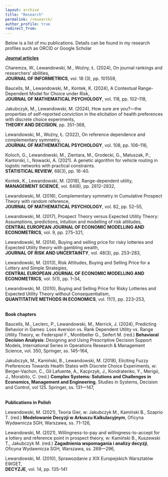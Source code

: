 ```yaml
---
layout: archive
title: "Research"
permalink: /research/
author_profile: true
redirect_from:
---
```


Below is a list of mu publications. Details can be found in my research profiles such as ORCID or Google Scholar

<u>**Journal articles**</u>

Charemza, W., Lewandowski, M., Woźny, Ł. (2024), On journal rankings and researchers’ abilities,
<br>**JOURNAL OF INFORMETRICS**, vol. 18 (3), pp. 101559,

Baucells, M., Lewandowski, M., Kontek, K. (2024), A Contextual Range-Dependent Model for Choice under Risk, 
<br>**JOURNAL OF MATHEMATICAL PSYCHOLOGY**, vol. 118, pp. 102–118,

Jakubczyk, M., Lewandowski, M. (2024), How sure are you?—the properties of self-reported conviction in the elicitation of health preferences with discrete choice experiments, 
<br>**THEORY AND DECISION**, pp. 351–368,

Lewandowski, M., Woźny, Ł. (2022), On reference dependence and complementary symmetry,
<br>**JOURNAL OF MATHEMATICAL PSYCHOLOGY**, vol. 108, pp. 106–116,

Koloch, G., Lewandowski, M., Zientara, M., Grodecki, G., Matuszak, P., Kantorski, I., Nowacki, A. (2021). A genetic algorithm for vehicle routing in logistic networks with practical constraints.
<br>**STATISTICAL REVIEW**, 68(3), pp. 16-40.

Kontek, K., Lewandowski, M. (2018), Range-dependent utility, 
<br>**MANAGEMENT SCIENCE**, vol. 64(6), pp. 2812–2832,

Lewandowski, M. (2018), Complementary symmetry in Cumulative Prospect Theory with random reference, 
<br>**JOURNAL OF MATHEMATICAL PSYCHOLOGY**, vol. 82, pp. 52–55,

Lewandowski, M. (2017), Prospect Theory versus Expected Utility Theory: Assumptions, predictions, intuition and modelling of risk attitudes, 
<br>**CENTRAL EUROPEAN JOURNAL OF ECONOMIC MODELLING AND ECONOMETRICS**, vol. 9, pp. 275–321,

Lewandowski, M. (2014), Buying and selling price for risky lotteries and Expected Utility theory with gambling wealth, 
<br>**JOURNAL OF RISK AND UNCERTAINTY**, vol. 48(3), pp. 253–283,

Lewandowski, M. (2013), Risk Attitudes, Buying and Selling Price for a Lottery and Simple Strategies, 
<br>**CENTRAL EUROPEAN JOURNAL OF ECONOMIC MODELLING AND ECONOMETRICS**, vol. 5(1), pp. 1–34,

Lewandowski, M. (2010), Buying and Selling Price for Risky Lotteries and Expected Utility Theory without Consequentialism, 
<br>**QUANTITATIVE METHODS IN ECONOMICS**, vol. 11(1), pp. 223–253,


<br>**Book chapters**

Baucells, M., Leclerc, P., Lewandowski, M., Merrick, J. (2024), Predicting Behavior in Games:
Loss Aversion vs. Rank Dependent Utility vs. Range Utility Theory, w: Federspiel F., Montibeller
G., Seifert M. (red.) **Behavioral Decision Analysis**: Designing and Using Prescriptive
Decision Support Models, International Series in Operations Research & Management Science,
vol. 350, Springer, ss. 145–164,

Jakubczyk, M., Kamiński, B., Lewandowski, M. (2018), Eliciting Fuzzy Preferences Towards 
Health States with Discrete Choice Experiments, w: Berger-Vachon, C., Gil Lafuente, A.,
Kacprzyk, J., Kondratenko, Y., Merigó, J., Morabito, C. (red.) **Complex Systems: Solutions
and Challenges in Economics, Management and Engineering**, Studies in Systems, Decision
and Control, vol 125. Springer, ss. 131—147,

<br>**Publications in Polish**

Lewandowski, M. (2021), Teoria Gier, w: Jakubczyk M., Kamiński B., Szaprio T. (red.) **Modelowanie
Decyzji w Arkuszu Kalkulacyjnym**, Oficyna Wydawnicza SGH, Warszawa, ss. 71–126,

Lewandowski, M. (2021), Willingness-to-pay and willingness-to-accept for a lottery and reference
point in prospect theory, w: Kamiński B., Kuszewski T., Jakubczyk M. (red.) **Zagadnienia
wspomagania i analizy decyzji**, Oficyna Wydawnicza SGH, Warszawa, ss. 268—296,

Lewandowski, M. (2010), Sprawozdanie z XIX Europejskich Warsztatów EWGET, 
<br>**DECYZJE**, vol. 14, pp. 135–141






